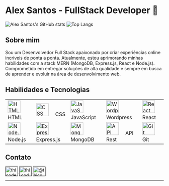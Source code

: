 # Alex Santos - FullStack Developer 👋

![Alex Santos's GitHub stats](https://github-readme-stats.vercel.app/api?username=alexsantos-dev&show_icons=true&theme=trasnparent&card_width=600px&line_height=28&locale=pt-br)
![Top Langs](https://github-readme-stats.vercel.app/api/top-langs/?username=alexsantos-dev&layout=donut&theme=transparent&card_width=300px&locale=pt-br)

## Sobre mim
Sou um Desenvolvedor Full Stack apaixonado por criar experiências online incríveis de ponta a ponta. Atualmente, estou aprimorando minhas habilidades com a stack MERN (MongoDB, Express.js, React e Node.js). Comprometido em entregar soluções de alta qualidade e sempre em busca de aprender e evoluir na área de desenvolvimento web.

## Habilidades e Tecnologias

<table>
  <tbody>
    <tr>
      <td>
        <img
          src="https://img.icons8.com/color/48/000000/html-5.png"
          height="40"
          alt="HTML"
        />
        <img width="12" /> HTML
      </td>
      <td>
        <img
          src="https://img.icons8.com/color/48/000000/css3.png"
          height="40"
          alt="CSS"
        />
        <img width="12" /> CSS
      </td>
      <td>
        <img
          src="https://img.icons8.com/color/48/000000/javascript.png"
          height="40"
          alt="JavaScript"
        />
        <img width="12" /> JavaScript
      </td>
      <td>
        <img
          src="https://img.icons8.com/color/48/000000/wordpress.png"
          height="40"
          alt="Wordpress"
        />
        <img width="12" /> Wordpress
      </td>
      <td>
        <img
          src="https://img.icons8.com/plasticine/48/000000/react.png"
          alt="React"
          width="40"
          height="40"
        />
        <img width="12" /> React
      </td>
    </tr>
    <tr>
      <td>
        <img
          src="https://img.icons8.com/color/48/000000/nodejs.png"
          height="40"
          alt="Node.js"
        />
        <img width="12" /> Node.js
      </td>
      <td>
        <img
          src="https://img.icons8.com/color/48/000000/express.png"
          height="40"
          alt="Express.js"
        />
        <img width="12" /> Express.js
      </td>
      <td>
        <img
          src="https://img.icons8.com/color/48/000000/mongodb.png"
          height="40"
          alt="MongoDB"
        />
        <img width="12" /> MongoDB
      </td>
      <td>
        <img
          src="https://img.icons8.com/doodle/48/000000/api.png"
          height="40"
          alt="API Rest"
        />
        <img width="12" /> API Rest
      </td>
      <td>
        <img
          src="https://img.icons8.com/color/48/000000/git.png"
          height="40"
          alt="Git"
        />
        <img width="12" /> Git
      </td>
    </tr>
  </tbody>
</table>

## Contato

<p align="left">
  <a href="" target="blank">
    <img align="center" src="https://raw.githubusercontent.com/rahuldkjain/github-profile-readme-generator/master/src/images/icons/Social/linked-in-alt.svg" alt="thicode" height="30" width="40" />
  </a>
  <a href="" target="blank">
    <img align="center" src="https://raw.githubusercontent.com/rahuldkjain/github-profile-readme-generator/master/src/images/icons/Social/instagram.svg" alt="thi.code" height="30" width="40" />
  </a>
  <a href="" target="blank">
    <img align="center" src="https://raw.githubusercontent.com/rahuldkjain/github-profile-readme-generator/master/src/images/icons/Social/youtube.svg" alt="@thicode.channel" height="30" width="40" />
  </a>
</p>

---

